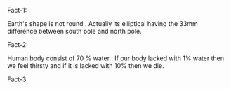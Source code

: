 Fact-1:

Earth's shape is not round . Actually its elliptical having the 33mm difference between south pole and north pole.

Fact-2:

Human body consist of 70 % water . If our body lacked with 1% water then we feel thirsty and if it is lacked with 10% then we die.

Fact-3



